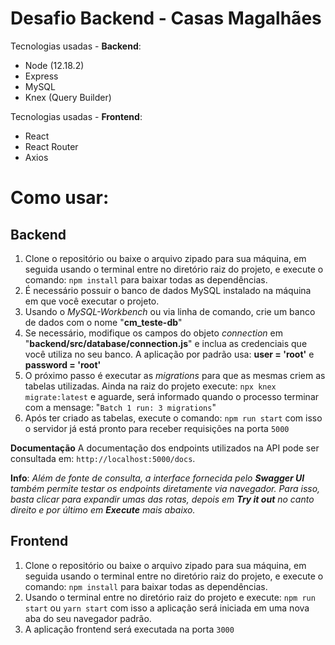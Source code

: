 ﻿# Desafio Backend - Casas Magalhães

Tecnologias usadas - **Backend**:

- Node (12.18.2)
- Express
- MySQL
- Knex (Query Builder)

Tecnologias usadas - **Frontend**:

- React
- React Router
- Axios

# Como usar:

## Backend

1.  Clone o repositório ou baixe o arquivo zipado para sua máquina, em seguida usando o terminal entre no diretório raiz do projeto, e execute o comando: `npm install` para baixar todas as dependências.
2.  É necessário possuir o banco de dados MySQL instalado na máquina em que você executar o projeto.
3.  Usando o _MySQL-Workbench_ ou via linha de comando, crie um banco de dados com o nome "**cm_teste-db**"
4.  Se necessário, modifique os campos do objeto _connection_ em "**backend/src/database/connection.js**" e inclua as credenciais que você utiliza no seu banco. A aplicação por padrão usa: **user = 'root'** e **password = 'root'**
5.  O próximo passo é executar as _migrations_ para que as mesmas criem as tabelas utilizadas. Ainda na raiz do projeto execute: `npx knex migrate:latest` e aguarde, será informado quando o processo terminar com a mensage: "`Batch 1 run: 3 migrations`"
6.  Após ter criado as tabelas, execute o comando: `npm run start` com isso o servidor já está pronto para receber requisições na porta `5000`

**Documentação**
A documentação dos endpoints utilizados na API pode ser consultada em: `http://localhost:5000/docs`.

**Info**: _Além de fonte de consulta, a interface fornecida pelo **Swagger UI** também permite testar os endpoints diretamente via navegador. Para isso, basta clicar para expandir umas das rotas, depois em **Try it out** no canto direito e por último em **Execute** mais abaixo._

## Frontend

1.  Clone o repositório ou baixe o arquivo zipado para sua máquina, em seguida usando o terminal entre no diretório raiz do projeto, e execute o comando: `npm install` para baixar todas as dependências.
2.  Usando o terminal entre no diretório raiz do projeto e execute: `npm run start` ou `yarn start` com isso a aplicação será iniciada em uma nova aba do seu navegador padrão.
3.  A aplicação frontend será executada na porta `3000`
